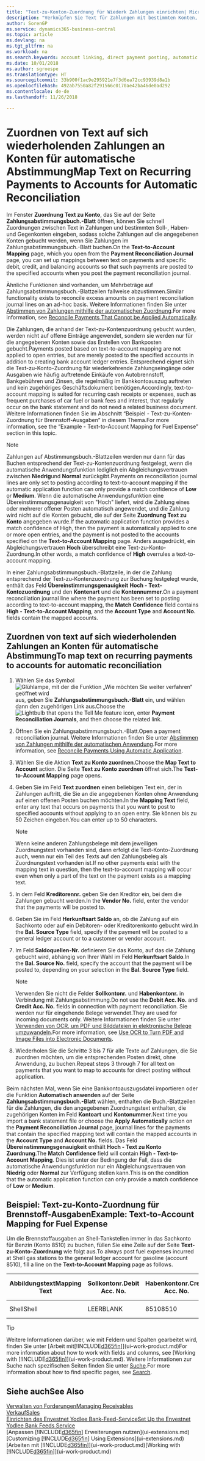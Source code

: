 ```yaml
---
title: "Text-zu-Konton-Zuordnung für Wiederk Zahlungen einrichten| Microsoft Docs"
description: "Verknüpfen Sie Text für Zahlungen mit bestimmten Konten, so dass Zahlungen auf die Konten gebucht werden, wenn Sie das Zahlungsabstimmungsbuch.-Blatt buchen."
author: SorenGP
ms.service: dynamics365-business-central
ms.topic: article
ms.devlang: na
ms.tgt_pltfrm: na
ms.workload: na
ms.search.keywords: account linking, direct payment posting, automatic payment processing, reconcile payment, recurring expense, recurring cash receipt
ms.date: 10/01/2018
ms.author: sgroespe
ms.translationtype: HT
ms.sourcegitcommit: 33b900f1ac9e295921e7f3d6ea72cc93939d8a1b
ms.openlocfilehash: 492ab7550a82f291566c0170ae42ba46de0ad292
ms.contentlocale: de-de
ms.lasthandoff: 11/26/2018

---
```

# <a name="map-text-on-recurring-payments-to-accounts-for-automatic-reconciliation"></a><span data-ttu-id="339b4-103">Zuordnen von Text auf sich wiederholenden Zahlungen an Konten für automatische Abstimmung</span><span class="sxs-lookup"><span data-stu-id="339b4-103">Map Text on Recurring Payments to Accounts for Automatic Reconciliation</span></span>
<span data-ttu-id="339b4-104">Im Fenster **Zuordnung Text zu Konto**, das Sie auf der Seite **Zahlungsabstimmungsbuch.-Blatt** öffnen, können Sie schnell Zuordnungen zwischen Text in Zahlungen und bestimmten Soll-, Haben- und Gegenkonten eingeben, sodass solche Zahlungen auf die angegebenen Konten gebucht werden, wenn Sie Zahlungen im Zahlungsabstimmungsbuch.-Blatt buchen.</span><span class="sxs-lookup"><span data-stu-id="339b4-104">On the **Text-to-Account Mapping** page, which you open from the **Payment Reconciliation Journal** page, you can set up mappings between text on payments and specific debit, credit, and balancing accounts so that such payments are posted to the specified accounts when you post the payment reconciliation journal.</span></span>

<span data-ttu-id="339b4-105">Ähnliche Funktionen sind vorhanden, um Mehrbeträge auf Zahlungsabstimmungsbuch.-Blattzeilen fallweise abzustimmen.</span><span class="sxs-lookup"><span data-stu-id="339b4-105">Similar functionality exists to reconcile excess amounts on payment reconciliation journal lines on an ad-hoc basis.</span></span> <span data-ttu-id="339b4-106">Weitere Informationen finden Sie unter [Abstimmen von Zahlungen mithilfe der automatischen Zuordnung](receivables-how-reconcile-payments-cannot-apply-auto.md).</span><span class="sxs-lookup"><span data-stu-id="339b4-106">For more information, see [Reconcile Payments That Cannot be Applied Automatically](receivables-how-reconcile-payments-cannot-apply-auto.md).</span></span>

<span data-ttu-id="339b4-107">Die Zahlungen, die anhand der Text-zu-Kontenzuordnung gebucht wurden, werden nicht auf offene Einträge angewendet, sondern sie werden nur für die angegebenen Konten sowie das Erstellen von Bankposten gebucht.</span><span class="sxs-lookup"><span data-stu-id="339b4-107">Payments posted based on text-to-account mapping are not applied to open entries, but are merely posted to the specified accounts in addition to creating bank account ledger entries.</span></span> <span data-ttu-id="339b4-108">Entsprechend eignet sich die Text-zu-Konto-Zuordnung für wiederkehrende Zahlungseingänge oder Ausgaben wie häufig auftretende Einkäufe von Autobrennstoff, Bankgebühren und Zinsen, die regelmäßig im Bankkontoauszug auftreten und kein zugehöriges Geschäftsdokument benötigen.</span><span class="sxs-lookup"><span data-stu-id="339b4-108">Accordingly, text-to-account mapping is suited for recurring cash receipts or expenses, such as frequent purchases of car fuel or bank fees and interest, that regularly occur on the bank statement and do not need a related business document.</span></span> <span data-ttu-id="339b4-109">Weitere Informationen finden Sie im Abschnitt “Beispiel - Text-zu-Konten-Zuordnung für Brennstoff-Ausgaben” in diesem Thema.</span><span class="sxs-lookup"><span data-stu-id="339b4-109">For more information, see the “Example - Text-to-Account Mapping for Fuel Expense” section in this topic.</span></span>

> [!NOTE]  
>   <span data-ttu-id="339b4-110">Zahlungen auf Abstimmungsbuch.-Blattzeilen werden nur dann für das Buchen entsprechend der Text-zu-Kontenzuordnung festgelegt, wenn die automatische Anwendungsfunktion lediglich ein Abgleichungsvertrauen zwischen **Niedrig**und **Normal** zurückgibt.</span><span class="sxs-lookup"><span data-stu-id="339b4-110">Payments on reconciliation journal lines are only set to posting according to text-to-account mapping if the automatic application function can only provide a match confidence of **Low** or **Medium**.</span></span> <span data-ttu-id="339b4-111">Wenn die automatische Anwendungsfunktion eine Übereinstimmungsgenauigkeit von "Hoch" liefert, wird die Zahlung eines oder mehrerer offener Posten automatisch angewendet, und die Zahlung wird nicht auf die Konten gebucht, die auf der Seite **Zuordnung Text zu Konto** angegeben wurde.</span><span class="sxs-lookup"><span data-stu-id="339b4-111">If the automatic application function provides a match confidence of High, then the payment is automatically applied to one or more open entries, and the payment is not posted to the accounts specified on the **Text-to-Account Mapping** page.</span></span> <span data-ttu-id="339b4-112">Anders ausgedrückt, ein Abgleichungsvertrauen **Hoch** überschreibt eine Text-zu-Konto-Zuordnung.</span><span class="sxs-lookup"><span data-stu-id="339b4-112">In other words, a match confidence of **High** overrules a text-to-account mapping.</span></span>

<span data-ttu-id="339b4-113">In einer Zahlungsabstimmungsbuch.-Blattzeile, in der die Zahlung entsprechend der Text-zu-Kontenzuordnung zur Buchung festgelegt wurde, enthält das Feld **Übereinstimmungsgenauigkeit** **Hoch - Text-Kontozuordnung** und den **Kontenart** und die **Kontennummer**.</span><span class="sxs-lookup"><span data-stu-id="339b4-113">On a payment reconciliation journal line where the payment has been set to posting according to text-to-account mapping, the **Match Confidence** field contains **High - Text-to-Account Mapping**, and the **Account Type** and **Account No.** fields contain the mapped accounts.</span></span>

## <a name="to-map-text-on-recurring-payments-to-accounts-for-automatic-reconciliation"></a><span data-ttu-id="339b4-114">Zuordnen von text auf sich wiederholenden Zahlungen an Konten für automatische Abstimmung</span><span class="sxs-lookup"><span data-stu-id="339b4-114">To map text on recurring payments to accounts for automatic reconciliation</span></span>
1. <span data-ttu-id="339b4-115">Wählen Sie das Symbol ![Glühlampe, mit der die Funktion „Wie möchten Sie weiter verfahren“ geöffnet wird](media/ui-search/search_small.png "Wie möchten Sie weiter verfahren?") aus, geben Sie **Zahlungsabstimmungsbuch.-Blatt** ein, und wählen dann den zugehörigen Link aus.</span><span class="sxs-lookup"><span data-stu-id="339b4-115">Choose the ![Lightbulb that opens the Tell Me feature](media/ui-search/search_small.png "Tell me what you want to do") icon, enter **Payment Reconciliation Journals**, and then choose the related link.</span></span>
2. <span data-ttu-id="339b4-116">Öffnen Sie ein Zahlungsabstimmungsbuch.-Blatt.</span><span class="sxs-lookup"><span data-stu-id="339b4-116">Open a payment reconciliation journal.</span></span> <span data-ttu-id="339b4-117">Weitere Informationen finden Sie unter [Abstimmen von Zahlungen mithilfe der automatischen Anwendung](receivables-how-reconcile-payments-auto-application.md).</span><span class="sxs-lookup"><span data-stu-id="339b4-117">For more information, see [Reconcile Payments Using Automatic Application](receivables-how-reconcile-payments-auto-application.md).</span></span>
3. <span data-ttu-id="339b4-118">Wählen Sie die Aktion **Text zu Konto zuordnen**.</span><span class="sxs-lookup"><span data-stu-id="339b4-118">Choose the **Map Text to Account** action.</span></span> <span data-ttu-id="339b4-119">Die Seite **Text zu Konto zuordnen** öffnet sich.</span><span class="sxs-lookup"><span data-stu-id="339b4-119">The **Text-to-Account Mapping** page opens.</span></span>
4. <span data-ttu-id="339b4-120">Geben Sie im Feld **Text zuordnen** einen beliebigen Text ein, der in Zahlungen auftritt, die Sie an die angegebenen Konten ohne Anwendung auf einen offenen Posten buchen möchten.</span><span class="sxs-lookup"><span data-stu-id="339b4-120">In the **Mapping Text** field, enter any text that occurs on payments that you want to post to specified accounts without applying to an open entry.</span></span> <span data-ttu-id="339b4-121">Sie können bis zu 50 Zeichen eingeben.</span><span class="sxs-lookup"><span data-stu-id="339b4-121">You can enter up to 50 characters.</span></span>

    > [!NOTE]  
    >   <span data-ttu-id="339b4-122">Wenn keine anderen Zahlungsbelege mit dem jeweiligen Zuordnungstext vorhanden sind, dann erfolgt die Text-Konto-Zuordnung auch, wenn nur ein Teil des Texts auf den Zahlungsbeleg als Zuordnungstext vorhanden ist.</span><span class="sxs-lookup"><span data-stu-id="339b4-122">If no other payments exist with the mapping text in question, then the text-to-account mapping will occur even when only a part of the text on the payment exists as a mapping text.</span></span>
5. <span data-ttu-id="339b4-123">In dem Feld **Kreditorennr.** geben Sie den Kreditor ein, bei dem die Zahlungen gebucht werden.</span><span class="sxs-lookup"><span data-stu-id="339b4-123">In the **Vendor No.** field, enter the vendor that the payments will be posted to.</span></span>
6. <span data-ttu-id="339b4-124">Geben Sie im Feld **Herkunftsart Saldo** an, ob die Zahlung auf ein Sachkonto oder auf ein Debitoren- oder Kreditorenkonto gebucht wird.</span><span class="sxs-lookup"><span data-stu-id="339b4-124">In the **Bal. Source Type** field, specify if the payment will be posted to a general ledger account or to a customer or vendor account.</span></span>
7. <span data-ttu-id="339b4-125">Im Feld **Saldoquellen-Nr.** definieren Sie das Konto, auf das die Zahlung gebucht wird, abhängig von Ihrer Wahl im Feld **Herkunftsart Saldo**.</span><span class="sxs-lookup"><span data-stu-id="339b4-125">In the **Bal. Source No.** field, specify the account that the payment will be posted to, depending on your selection in the **Bal. Source Type** field.</span></span>

    > [!NOTE]
    > <span data-ttu-id="339b4-126">Verwenden Sie nicht die Felder **Sollkontonr.** und **Habenkontonr.** in Verbindung mit Zahlungsabstimmung.</span><span class="sxs-lookup"><span data-stu-id="339b4-126">Do not use the **Debit Acc. No.** and **Credit Acc. No.** fields in connection with payment reconciliation.</span></span> <span data-ttu-id="339b4-127">Sie werden nur für eingehende Belege verwendet.</span><span class="sxs-lookup"><span data-stu-id="339b4-127">They are used for incoming documents only.</span></span> <span data-ttu-id="339b4-128">Weitere Informationen finden Sie unter [Verwenden von OCR, um PDF und Bilddateien in elektronische Belege umzuwandeln](across-how-use-ocr-pdf-images-files.md).</span><span class="sxs-lookup"><span data-stu-id="339b4-128">For more information, see [Use OCR to Turn PDF and Image Files into Electronic Documents](across-how-use-ocr-pdf-images-files.md).</span></span>

8. <span data-ttu-id="339b4-129">Wiederholen Sie die Schritte 3 bis 7 für alle Texte auf Zahlungen, die Sie zuordnen möchten, um die entsprechenden Posten direkt, ohne Anwendung, zu buchen.</span><span class="sxs-lookup"><span data-stu-id="339b4-129">Repeat steps 3 through 7 for all text on payments that you want to map to accounts for direct posting without application.</span></span>

<span data-ttu-id="339b4-130">Beim nächsten Mal, wenn Sie eine Bankkontoauszugsdatei importieren oder die Funktion **Automatisch anwenden** auf der Seite **Zahlungsabstimmungsbuch.-Blatt** wählen, enthalten die Buch.-Blattzeilen für die Zahlungen, die den angegebenen Zuordnungstext enthalten, die zugehörigen Konten im Feld **Kontoart** und **Kontonummer**.</span><span class="sxs-lookup"><span data-stu-id="339b4-130">Next time you import a bank statement file or choose the **Apply Automatically** action on the **Payment Reconciliation Journal** page, journal lines for the payments that contain the specified mapping text will contain the mapped accounts in the **Account Type** and **Account No.** fields.</span></span> <span data-ttu-id="339b4-131">Das Feld **Übereinstimmungsgenauigkeit** enthält **Hoch - Text zu Konto Zuordnung**.</span><span class="sxs-lookup"><span data-stu-id="339b4-131">The **Match Confidence** field will contain **High - Text-to-Account Mapping**.</span></span> <span data-ttu-id="339b4-132">Dies ist unter der Bedingung der Fall, dass die automatische Anwendungsfunktion nur ein Abgleichungsvertrauen von **Niedrig** oder **Normal** zur Verfügung stellen kann.</span><span class="sxs-lookup"><span data-stu-id="339b4-132">This is on the condition that the automatic application function can only provide a match confidence of **Low** or **Medium**.</span></span>

## <a name="example-text-to-account-mapping-for-fuel-expense"></a><span data-ttu-id="339b4-133">Beispiel: Text-zu-Konto-Zuordnung für Brennstoff-Ausgaben</span><span class="sxs-lookup"><span data-stu-id="339b4-133">Example: Text-to-Account Mapping for Fuel Expense</span></span>
<span data-ttu-id="339b4-134">Um die Brennstoffausgaben an Shell-Tankstellen immer in das Sachkonto für Benzin (Konto 8510) zu buchen, füllen Sie eine Zeile auf der Seite **Text-zu-Konto-Zuordnung** wie folgt aus.</span><span class="sxs-lookup"><span data-stu-id="339b4-134">To always post fuel expenses incurred at Shell gas stations to the general ledger account for gasoline (account 8510), fill a line on the **Text-to-Account Mapping** page as follows.</span></span>

| <span data-ttu-id="339b4-135">Abbildungstext</span><span class="sxs-lookup"><span data-stu-id="339b4-135">Mapping Text</span></span> | <span data-ttu-id="339b4-136">Sollkontonr.</span><span class="sxs-lookup"><span data-stu-id="339b4-136">Debit Acc. No.</span></span> | <span data-ttu-id="339b4-137">Habenkontonr.</span><span class="sxs-lookup"><span data-stu-id="339b4-137">Credit Acc. No.</span></span> | <span data-ttu-id="339b4-138">Herkunftsart Saldo</span><span class="sxs-lookup"><span data-stu-id="339b4-138">Bal. Source Type</span></span> | <span data-ttu-id="339b4-139">Herkunftsnr. Saldo</span><span class="sxs-lookup"><span data-stu-id="339b4-139">Bal. Source No.</span></span> |
| --- | --- | --- | --- | --- |
| <span data-ttu-id="339b4-140">Shell</span><span class="sxs-lookup"><span data-stu-id="339b4-140">Shell</span></span> |<span data-ttu-id="339b4-141">LEER</span><span class="sxs-lookup"><span data-stu-id="339b4-141">BLANK</span></span> |<span data-ttu-id="339b4-142">8510</span><span class="sxs-lookup"><span data-stu-id="339b4-142">8510</span></span> |<span data-ttu-id="339b4-143">Sachkonto</span><span class="sxs-lookup"><span data-stu-id="339b4-143">G/L Account</span></span> |<span data-ttu-id="339b4-144">LEER</span><span class="sxs-lookup"><span data-stu-id="339b4-144">BLANK</span></span> |

> [!TIP]  
>   <span data-ttu-id="339b4-145">Weitere Informationen darüber, wie mit Feldern und Spalten gearbeitet wird, finden Sie unter [Arbeit mit[!INCLUDE[d365fin](includes/d365fin_long_md.md)]](ui-work-product.md)</span><span class="sxs-lookup"><span data-stu-id="339b4-145">For more information about how to work with fields and columns, see [Working with [!INCLUDE[d365fin](includes/d365fin_long_md.md)]](ui-work-product.md).</span></span> <span data-ttu-id="339b4-146">Weitere Informationen zur Suche nach spezifischen Seiten finden Sie unter [Suche](ui-search.md).</span><span class="sxs-lookup"><span data-stu-id="339b4-146">For more information about how to find specific pages, see [Search](ui-search.md).</span></span>

## <a name="see-also"></a><span data-ttu-id="339b4-147">Siehe auch</span><span class="sxs-lookup"><span data-stu-id="339b4-147">See Also</span></span>
[<span data-ttu-id="339b4-148">Verwalten von Forderungen</span><span class="sxs-lookup"><span data-stu-id="339b4-148">Managing Receivables</span></span>](receivables-manage-receivables.md)  
[<span data-ttu-id="339b4-149">Verkauf</span><span class="sxs-lookup"><span data-stu-id="339b4-149">Sales</span></span>](sales-manage-sales.md)  
[<span data-ttu-id="339b4-150">Einrichten des Envestnet Yodlee Bank-Feed-Service</span><span class="sxs-lookup"><span data-stu-id="339b4-150">Set Up the Envestnet Yodlee Bank Feeds Service</span></span>](bank-how-setup-bank-statement-service.md)  
<span data-ttu-id="339b4-151">[Anpassen [!INCLUDE[d365fin](includes/d365fin_md.md)] Erweiterungen nutzen](ui-extensions.md)</span><span class="sxs-lookup"><span data-stu-id="339b4-151">[Customizing [!INCLUDE[d365fin](includes/d365fin_md.md)] Using Extensions](ui-extensions.md)</span></span>  
<span data-ttu-id="339b4-152">[Arbeiten mit [!INCLUDE[d365fin](includes/d365fin_md.md)]](ui-work-product.md)</span><span class="sxs-lookup"><span data-stu-id="339b4-152">[Working with [!INCLUDE[d365fin](includes/d365fin_md.md)]](ui-work-product.md)</span></span>

